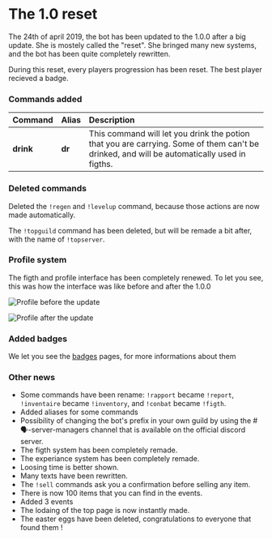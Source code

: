 # The 1.0 reset

The 24th of april 2019, the bot has been updated to the 1.0.0 after a big update. She is mostely called the "reset". She bringed many new systems, and the bot has been quite completely rewritten. 

During this reset, every players progression has been reset. The best player recieved a badge.

### Commands added

| Command | Alias | Description |
| :--- | :--- | :--- |
| **drink** | **dr** | This command will let you drink the potion that you are carrying. Some of them can't be drinked, and will be automatically used in figths. |

### Deleted commands

Deleted the `!regen` and `!levelup` command, because those actions are now made automatically.

The `!topguild` command has been deleted, but will be remade a bit after, with the name of `!topserver`.

###  Profile system

The figth and profile interface has been completely renewed. To let you see, this was how the interface was like before and after the 1.0.0

![Profile before the update](https://vignette.wikia.nocookie.net/draftbot/images/2/29/Screenshot_%2848%29.png/revision/latest/scale-to-width-down/617?cb=20200409185454&path-prefix=fr)

![Profile after the update](https://vignette.wikia.nocookie.net/draftbot/images/f/f7/Screenshot_%2850%29.png/revision/latest?cb=20200409190521&path-prefix=fr)

### Added badges

We let you see the [badges](../notions-avancees/badges.md) pages, for more informations about them

### Other news

* Some commands have been rename: `!rapport` became `!report`, `!inventaire` became `!inventory`, and `!conbat` became `!figth`.
* Added aliases for some commands
* Possibility of changing the bot's prefix in your own guild by using the \#🗣-server-managers channel that is available on the official discord server.
* The figth system has been completely remade.
* The experiance system has been completely remade.
* Loosing time is better shown.
* Many texts have been rewritten.
* The `!sell` commands ask you a confirmation before selling any item.
* There is now 100 items that you can find in the events.
* Added 3 events
* The lodaing of the top page is now instantly made.
* The easter eggs have been deleted, congratulations to everyone that found them !

